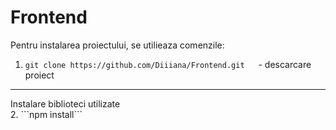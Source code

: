 # Frontend

Pentru instalarea proiectului, se utilieaza comenzile:

1. ```git clone https://github.com/Diiiana/Frontend.git```      &emsp; - descarcare proiect
<hr />
Instalare biblioteci utilizate<br />
2.  ```npm install```
